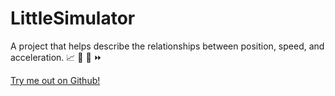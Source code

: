 # LittleSimulator
A project that helps describe the relationships between position, speed, and acceleration. :chart_with_upwards_trend: :car: :dash: :fast_forward:

[Try me out on Github!](saxocellphone.github.io/LittleSimulator)